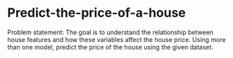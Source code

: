 # Predict-the-price-of-a-house
Problem statement: The goal is to understand the relationship between house features and how these variables affect the house price. Using more than one model, predict the price of the house using the given dataset. 
